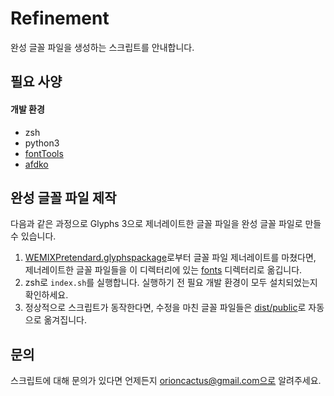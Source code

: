 # Refinement

완성 글꼴 파일을 생성하는 스크립트를 안내합니다.

## 필요 사양

#### 개발 환경
- zsh
- python3
- [fontTools](https://github.com/fonttools/fonttools)
- [afdko](https://github.com/adobe-type-tools/afdko)

## 완성 글꼴 파일 제작

다음과 같은 과정으로 Glyphs 3으로 제너레이트한 글꼴 파일을 완성 글꼴 파일로 만들 수 있습니다.

1. [WEMIXPretendard.glyphspackage](../../sources/README.md)로부터 글꼴 파일 제너레이트를 마쳤다면, 제너레이트한 글꼴 파일들을 이 디렉터리에 있는 [fonts](fonts) 디렉터리로 옮깁니다.
2. zsh로 `index.sh`를 실행합니다. 실행하기 전 필요 개발 환경이 모두 설치되었는지 확인하세요.
3. 정상적으로 스크립트가 동작한다면, 수정을 마친 글꼴 파일들은 [dist/public](../../packages/wemix-pretendard/dist/public)로 자동으로 옮겨집니다.

## 문의

스크립트에 대해 문의가 있다면 언제든지 orioncactus@gmail.com으로 알려주세요.
